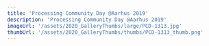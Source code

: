 ```yaml
---
title: 'Processing Community Day @Aarhus 2019'
description: 'Processing Community Day @Aarhus 2019'
imageUrl: '/assets/2020_GalleryThumbs/large/PCD-1313.jpg'
thumbUrl: '/assets/2020_GalleryThumbs/thumbs/PCD-1313_thumb.png'
---
```


